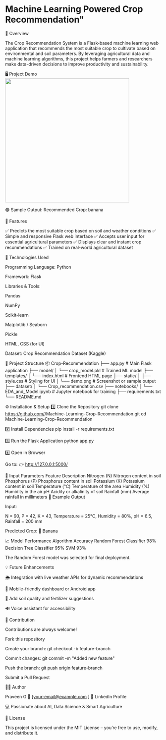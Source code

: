 # Machine Learning Powered Crop Recommendation"

📘 Overview

The Crop Recommendation System is a Flask-based machine learning web application that recommends the most suitable crop to cultivate based on environmental and soil parameters.
By leveraging agricultural data and machine learning algorithms, this project helps farmers and researchers make data-driven decisions to improve productivity and sustainability.

🖥️ Project Demo
<img src="https://github.com/<your-username>/Machine-Learning-Crop-Recommendation/blob/main/static/demo.png" width="400"/>

🟢 Sample Output:
Recommended Crop: banana

🚀 Features

✅ Predicts the most suitable crop based on soil and weather conditions
✅ Simple and responsive Flask web interface
✅ Accepts user input for essential agricultural parameters
✅ Displays clear and instant crop recommendations
✅ Trained on real-world agricultural dataset

🧠 Technologies Used

Programming Language: Python

Framework: Flask

Libraries & Tools:

Pandas

NumPy

Scikit-learn

Matplotlib / Seaborn

Pickle

HTML, CSS (for UI)

Dataset: Crop Recommendation Dataset (Kaggle)

📂 Project Structure
📦 Crop-Recommendation
├── app.py                     # Main Flask application
├── model/
│   └── crop_model.pkl         # Trained ML model
├── templates/
│   └── index.html             # Frontend HTML page
├── static/
│   ├── style.css              # Styling for UI
│   └── demo.png               # Screenshot or sample output
├── dataset/
│   └── Crop_recommendation.csv
├── notebooks/
│   └── EDA_and_Model.ipynb    # Jupyter notebook for training
├── requirements.txt
└── README.md

⚙️ Installation & Setup
1️⃣ Clone the Repository
git clone https://github.com/<your-username>/Machine-Learning-Crop-Recommendation.git
cd Machine-Learning-Crop-Recommendation

2️⃣ Install Dependencies
pip install -r requirements.txt

3️⃣ Run the Flask Application
python app.py

4️⃣ Open in Browser

Go to: 👉 http://127.0.0.1:5000/

🌱 Input Parameters
Feature	Description
Nitrogen (N)	Nitrogen content in soil
Phosphorus (P)	Phosphorus content in soil
Potassium (K)	Potassium content in soil
Temperature (°C)	Temperature of the area
Humidity (%)	Humidity in the air
pH	Acidity or alkalinity of soil
Rainfall (mm)	Average rainfall in millimeters
🧾 Example Output

Input:

N = 90, P = 42, K = 43, Temperature = 25°C, Humidity = 80%, pH = 6.5, Rainfall = 200 mm


Predicted Crop: 🌾 Banana

📈 Model Performance
Algorithm	Accuracy
Random Forest Classifier	98%
Decision Tree Classifier	95%
SVM	93%

The Random Forest model was selected for final deployment.

💡 Future Enhancements

🌦️ Integration with live weather APIs for dynamic recommendations

📱 Mobile-friendly dashboard or Android app

🧬 Add soil quality and fertilizer suggestions

🔊 Voice assistant for accessibility

🤝 Contribution

Contributions are always welcome!

Fork this repository

Create your branch: git checkout -b feature-branch

Commit changes: git commit -m "Added new feature"

Push the branch: git push origin feature-branch

Submit a Pull Request

🧑‍💻 Author

Praveen G
📧 [your-email@example.com
]
🔗 LinkedIn Profile

💻 Passionate about AI, Data Science & Smart Agriculture

🪪 License

This project is licensed under the MIT License – you’re free to use, modify, and distribute it.
